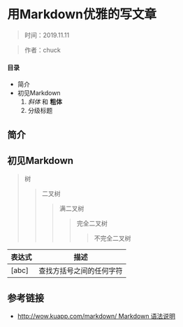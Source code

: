 # 用Markdown优雅的写文章

> 时间：2019.11.11  

> 作者：chuck

#### 目录

* 简介
* 初见Markdown
  1.  *斜体* 和 __粗体__
  2. 分级标题

## 简介

## 初见Markdown

> 树
> 
> > 二叉树
> > 
> > > 满二叉树
> > > 
> > > > 完全二叉树
> > > > 
> > > > > 不完全二叉树

| 表达式 | 描述 |
|  ---  | --- |
| [abc] | 查找方括号之间的任何字符|

## 参考链接

* [http://wow.kuapp.com/markdown/ Markdown 语法说明](http://wow.kuapp.com/markdown/)